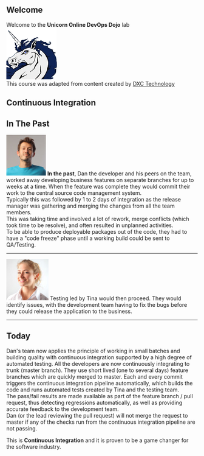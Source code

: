 ## Welcome

Welcome to the **Unicorn Online DevOps Dojo** lab  
![unicorn](../../assets/online-devops-dojo/welcome/Unicorn1.png)  
This course was adapted from content created by [DXC Technology](https://dxc-technology.github.io/about-devops-dojo/)  

## Continuous Integration  

## In The Past

![Dan](../../assets/online-devops-dojo/continuous-integration/dan.png) **In the past**, Dan the developer and his peers on the team, worked away developing business features on separate branches for up to weeks at a time.  When the feature was complete they would commit their work to the central source code management system.  
Typically this was followed by 1 to 2 days of integration as the release manager was gathering and merging the changes from all the team members.  
This was taking time and involved a lot of rework, merge conflicts (which took time to be resolve), and often resulted in unplanned activities.  
To be able to produce deployable packages out of the code, they had to have a "code freeze" phase until a working build could be sent to QA/Testing.  

---

![Tina](../../assets/online-devops-dojo/continuous-integration/tina.png)  Testing led by Tina would then proceed.  They would identify issues, with the development team having to fix the bugs before they could release the application to the business.  

---

## Today

Dan's team now applies the principle of working in small batches and building quality with continuous integration supported by a high degree of automated testing.  All the developers are now continuously integrating to trunk (master branch). They use short lived (one to several days) feature branches which are quickly merged to master. Each and every commit triggers the continuous integration pipeline automatically, which builds the code and runs automated tests created by Tina and the testing team.  
The pass/fail results are made available as part of the feature branch / pull request, thus detecting regressions automatically, as well as providing accurate feedback to the development team.  
Dan (or the lead reviewing the pull request) will not merge the request to master if any of the checks run from the continuous integration pipeline are not passing.  

This is **Continuous Integration** and it is proven to be a game changer for the software industry.  

